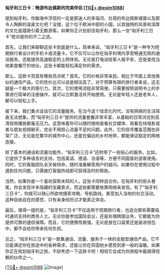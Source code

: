 **匈牙利三日卡：畅游布达佩斯的完美伴侣 [[TG💪+ @esim1088](https://t.me/s/esim1088)]**

提到匈牙利，你脑海中浮现的一定是那迷人的多瑙河、壮观的布达佩斯城堡以及那令人陶醉的温泉文化吧？没错，这个位于欧洲中部的小国，以其独特的风景和深厚的文化底蕴吸引着无数游客。如果你正计划前往匈牙利，那么一张“匈牙利三日卡”绝对是你的不二之选。

首先，让我们来聊聊这张卡到底是什么。简单来说，“匈牙利三日卡”是一种专为短期旅行者设计的手机卡或流量卡。它不仅可以让你在匈牙利境内享受畅通无阻的通话服务，还能提供高速稳定的上网体验。无论是打电话给家人报平安，还是查找当地美食餐厅的地址，这张卡都能轻松满足你的需求。

那么，这款卡究竟有哪些亮点呢？首先，它的价格非常亲民。相比于市面上其他类似的通信产品，它的性价比可以说是相当高了。对于预算有限的旅行者来说，这无疑是一个极大的吸引力。其次，它的使用流程非常简便。只需要按照说明书上的步骤进行简单的注册操作，就可以立即激活并开始使用。无论是年轻人还是老年人，都可以轻松上手。

接下来，我们重点谈谈它的流量服务。在当今这个信息化时代，没有网络的生活简直无法想象。而“匈牙利三日卡”提供的流量套餐非常丰富，从基础的日常浏览到高清视频播放都毫无压力。这意味着你可以随时随地查看社交媒体、观看在线电影或者与朋友视频聊天，完全不用担心流量不足的问题。此外，它的信号覆盖范围也非常广泛，无论是在繁华的城市中心，还是在偏远的乡村地带，都能保证稳定的网络连接。

除了基本的通话和流量功能外，“匈牙利三日卡”还附带了一些贴心的服务。比如，它提供了多种语言的支持，包括英语、德语、法语等，方便不同国家的游客使用。同时，它的客服团队全天候待命，随时准备解答用户的疑问。如果你在使用过程中遇到任何问题，只需拨打客服热线即可获得及时的帮助。

当然，如果你是一个喜欢探索未知的人，这张卡同样适合你。在匈牙利的街头巷尾，你会发现许多隐藏的宝藏景点，而这些都需要依靠网络来发现。有了“匈牙利三日卡”，你就可以随心所欲地搜索攻略、导航路线，甚至加入当地的社交活动。这种自由自在的感觉，只有亲身经历过才能真正体会。

最后，值得一提的是，“匈牙利三日卡”不仅适用于短期旅行者，也适合那些需要临时通讯支持的商务人士。无论你是参加国际会议，还是处理跨国业务，它都能为你提供可靠的通信保障。而且，它的便携性极强，无论是放在口袋里还是装进钱包中，都不会给你带来任何负担。

总之，“匈牙利三日卡”是一款集通话、流量、服务于一体的全能型通信产品。它不仅能满足你在旅途中的各种需求，还能让你在异国他乡感受到家一般的温暖。如果你正在规划匈牙利之旅，不妨考虑一下这款卡吧！相信它会成为你旅程中最值得信赖的伙伴之一。

[[TG💪+ @esim1088](https://t.me/s/esim1088) ![Image](https://i.postimg.cc/4NQfJmqS/Snipaste-2025-05-13-00-14-12.png)]